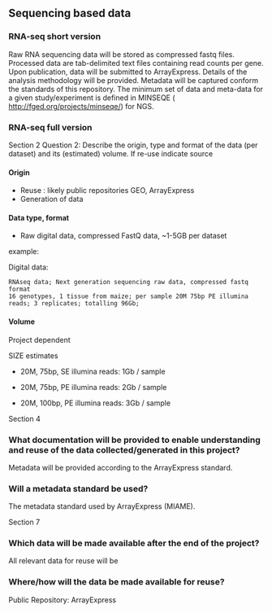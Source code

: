 
## Sequencing based data

### RNA-seq short version

 Raw RNA sequencing data will be stored as compressed fastq files. Processed data are tab-delimited text files containing read counts per gene.
  Upon publication, data will be submitted to ArrayExpress.
Details of the analysis methodology will be provided.  Metadata will be captured conform the standards of this repository. The minimum set of data and meta-data for a given study/experiment is defined in MINSEQE ( http://fged.org/projects/minseqe/) for NGS.

### RNA-seq full version

Section 2 Question 2: Describe the origin, type and format of the data (per dataset) and its (estimated) volume. If re-use indicate source

#### Origin

* Reuse : likely public repositories GEO, ArrayExpress
* Generation of data

#### Data type, format

* Raw digital data, compressed FastQ data, ~1-5GB per dataset

example:

Digital data:

    RNAseq data; Next generation sequencing raw data, compressed fastq format
    16 genotypes, 1 tissue from maize; per sample 20M 75bp PE illumina reads; 3 replicates; totalling 96Gb;

#### Volume

Project dependent

SIZE estimates 
* 20M, 75bp, SE illumina reads: 1Gb / sample
* 20M, 75bp, PE illumina reads: 2Gb / sample

* 20M, 100bp, PE illumina reads: 3Gb / sample

Section 4

### What documentation will be provided to enable understanding and reuse of the data collected/generated in this project?

Metadata will be provided according to the ArrayExpress standard.

### Will a metadata standard be used?

The metadata standard used by ArrayExpress (MIAME).

Section 7

### Which data will be made available after the end of the project?

All relevant data for reuse will be

### Where/how will the data be made available for reuse?

Public Repository: ArrayExpress
